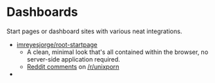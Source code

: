 # Dashboards

Start pages or dashboard sites with various neat integrations.

- [imreyesjorge/root-startpage](https://github.com/imreyesjorge/root-startpage)
  - A clean, minimal look that's all contained within the browser, no
    server-side application required.
  - [Reddit comments](https://old.reddit.com/r/unixporn/comments/zjlvk3/startpage_root_a_simple_and_clean_startpage/)
    on [/r/unixporn](https://old.reddit.com/r/unixporn/)
-

